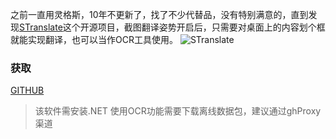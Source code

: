之前一直用灵格斯，10年不更新了，找了不少代替品，没有特别满意的，直到发现[STranslate](https://github.com/ZGGSONG/STranslate)这个开源项目，截图翻译姿势开启后，只需要对桌面上的内容划个框就能实现翻译，也可以当作OCR工具使用。
![STranslate](https://www.cinzy.com/picx-images-hosting/stranslate.8vms7i1omr.webp)

### 获取
[GITHUB](https://github.com/ZGGSONG/STranslate/releases/)

> 该软件需安装.NET
> 使用OCR功能需要下载离线数据包，建议通过ghProxy渠道